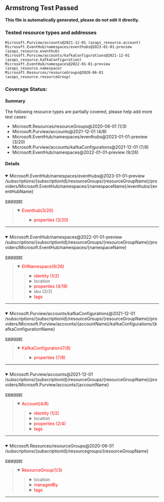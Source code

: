 ## Armstrong Test Passed

__This file is automatically generated, please do not edit it directly.__

### Tested resource types and addresses

```
Microsoft.Purview/accounts@2021-12-01 (azapi_resource.account)
Microsoft.EventHub/namespaces/eventhubs@2023-01-01-preview (azapi_resource.eventhub)
Microsoft.Purview/accounts/kafkaConfigurations@2021-12-01 (azapi_resource.kafkaConfiguration)
Microsoft.EventHub/namespaces@2022-01-01-preview (azapi_resource.namespace)
Microsoft.Resources/resourceGroups@2020-06-01 (azapi_resource.resourceGroup)
```

### Coverage Status:

#### Summary

The following resource types are partially covered, please help add more test cases:

- Microsoft.Resources/resourceGroups@2020-06-01 (1/3)
- Microsoft.Purview/accounts@2021-12-01 (4/8)
- Microsoft.EventHub/namespaces/eventhubs@2023-01-01-preview (3/20)
- Microsoft.Purview/accounts/kafkaConfigurations@2021-12-01 (7/8)
- Microsoft.EventHub/namespaces@2022-01-01-preview (9/26)



#### Details

##### <!-- Microsoft.EventHub/namespaces/eventhubs@2023-01-01-preview -->
<details open>
<summary>Microsoft.EventHub/namespaces/eventhubs@2023-01-01-preview  /subscriptions/{subscriptionId}/resourceGroups/{resourceGroupName}/providers/Microsoft.EventHub/namespaces/{namespaceName}/eventhubs/{eventHubName}</summary>

[swagger](https://raw.githubusercontent.com/Azure/azure-rest-api-specs/main/specification/eventhub/resource-manager/Microsoft.EventHub/preview/2023-01-01-preview/eventhubs.json)
<blockquote>
<details open>
<summary><span style="color:red">Eventhub(3/20)</span></summary>
<blockquote>

<!-- #.properties -->
<details>
<summary><span style="color:red">properties (3/20)</span></summary>
<blockquote>

<!-- #.properties.captureDescription -->
<details>
<summary><span style="color:red">captureDescription (0/14)</span></summary>
<blockquote>

<!-- #.properties.captureDescription.destination -->
<details>
<summary><span style="color:red">destination (0/9)</span></summary>
<blockquote>

<!-- #.properties.captureDescription.destination.identity -->
<details>
<summary><span style="color:red">identity (0/2)</span></summary>
<blockquote>

<!-- #.properties.captureDescription.destination.identity.type -->
<details>
<summary><span style="color:red">type</span></summary>

</details>

<!-- #.properties.captureDescription.destination.identity.userAssignedIdentity -->
<details>
<summary><span style="color:red">userAssignedIdentity</span></summary>

</details>

</blockquote>
</details>

<!-- #.properties.captureDescription.destination.name -->
<details>
<summary><span style="color:red">name</span></summary>

</details>

<!-- #.properties.captureDescription.destination.properties -->
<details>
<summary><span style="color:red">properties (0/6)</span></summary>
<blockquote>

<!-- #.properties.captureDescription.destination.properties.archiveNameFormat -->
<details>
<summary><span style="color:red">archiveNameFormat</span></summary>

</details>

<!-- #.properties.captureDescription.destination.properties.blobContainer -->
<details>
<summary><span style="color:red">blobContainer</span></summary>

</details>

<!-- #.properties.captureDescription.destination.properties.dataLakeAccountName -->
<details>
<summary><span style="color:red">dataLakeAccountName</span></summary>

</details>

<!-- #.properties.captureDescription.destination.properties.dataLakeFolderPath -->
<details>
<summary><span style="color:red">dataLakeFolderPath</span></summary>

</details>

<!-- #.properties.captureDescription.destination.properties.dataLakeSubscriptionId -->
<details>
<summary><span style="color:red">dataLakeSubscriptionId</span></summary>

</details>

<!-- #.properties.captureDescription.destination.properties.storageAccountResourceId -->
<details>
<summary><span style="color:red">storageAccountResourceId</span></summary>

</details>

</blockquote>
</details>

</blockquote>
</details>

<!-- #.properties.captureDescription.enabled -->
<details>
<summary><span style="color:red">enabled</span></summary>

</details>

<!-- #.properties.captureDescription.encoding -->
<details>
<summary><span style="color:red">encoding</span></summary>

</details>

<!-- #.properties.captureDescription.intervalInSeconds -->
<details>
<summary><span style="color:red">intervalInSeconds</span></summary>

</details>

<!-- #.properties.captureDescription.sizeLimitInBytes -->
<details>
<summary><span style="color:red">sizeLimitInBytes</span></summary>

</details>

<!-- #.properties.captureDescription.skipEmptyArchives -->
<details>
<summary><span style="color:red">skipEmptyArchives</span></summary>

</details>

</blockquote>
</details>

<!-- #.properties.messageRetentionInDays -->
<details>
<summary><span>messageRetentionInDays</span></summary>

</details>

<!-- #.properties.partitionCount -->
<details>
<summary><span>partitionCount</span></summary>

</details>

<!-- #.properties.retentionDescription -->
<details>
<summary><span style="color:red">retentionDescription (0/3)</span></summary>
<blockquote>

<!-- #.properties.retentionDescription.cleanupPolicy -->
<details>
<summary><span style="color:red">cleanupPolicy</span></summary>

</details>

<!-- #.properties.retentionDescription.retentionTimeInHours -->
<details>
<summary><span style="color:red">retentionTimeInHours</span></summary>

</details>

<!-- #.properties.retentionDescription.tombstoneRetentionTimeInHours -->
<details>
<summary><span style="color:red">tombstoneRetentionTimeInHours</span></summary>

</details>

</blockquote>
</details>

<!-- #.properties.status -->
<details>
<summary><span>status</span></summary>

</details>

</blockquote>
</details>

</blockquote>
</details>

</blockquote>
</details>

---

##### <!-- Microsoft.EventHub/namespaces@2022-01-01-preview -->
<details open>
<summary>Microsoft.EventHub/namespaces@2022-01-01-preview  /subscriptions/{subscriptionId}/resourceGroups/{resourceGroupName}/providers/Microsoft.EventHub/namespaces/{namespaceName}</summary>

[swagger](https://raw.githubusercontent.com/Azure/azure-rest-api-specs/main/specification/eventhub/resource-manager/Microsoft.EventHub/preview/2022-01-01-preview/namespaces-preview.json)
<blockquote>
<details open>
<summary><span style="color:red">EHNamespace(9/26)</span></summary>
<blockquote>

<!-- #.identity -->
<details>
<summary><span style="color:red">identity (1/2)</span></summary>
<blockquote>

<!-- #.identity.type -->
<details>
<summary><span>type</span></summary>

</details>

<!-- #.identity.userAssignedIdentities -->
<details>
<summary><span style="color:red">userAssignedIdentities</span></summary>

</details>

</blockquote>
</details>

<!-- #.location -->
<details>
<summary><span>location</span></summary>

</details>

<!-- #.properties -->
<details>
<summary><span style="color:red">properties (4/19)</span></summary>
<blockquote>

<!-- #.properties.alternateName -->
<details>
<summary><span style="color:red">alternateName</span></summary>

</details>

<!-- #.properties.clusterArmId -->
<details>
<summary><span style="color:red">clusterArmId</span></summary>

</details>

<!-- #.properties.disableLocalAuth -->
<details>
<summary><span>disableLocalAuth</span></summary>

</details>

<!-- #.properties.encryption -->
<details>
<summary><span style="color:red">encryption (0/6)</span></summary>
<blockquote>

<!-- #.properties.encryption.keySource -->
<details>
<summary><span style="color:red">keySource</span></summary>

</details>

<!-- #.properties.encryption.keyVaultProperties -->
<details>
<summary><span style="color:red">keyVaultProperties (0/4)</span></summary>
<blockquote>

<!-- #.properties.encryption.keyVaultProperties[].identity -->
<details>
<summary><span style="color:red">identity (0/1)</span></summary>
<blockquote>

<!-- #.properties.encryption.keyVaultProperties[].identity.userAssignedIdentity -->
<details>
<summary><span style="color:red">userAssignedIdentity</span></summary>

</details>

</blockquote>
</details>

<!-- #.properties.encryption.keyVaultProperties[].keyName -->
<details>
<summary><span style="color:red">keyName</span></summary>

</details>

<!-- #.properties.encryption.keyVaultProperties[].keyVaultUri -->
<details>
<summary><span style="color:red">keyVaultUri</span></summary>

</details>

<!-- #.properties.encryption.keyVaultProperties[].keyVersion -->
<details>
<summary><span style="color:red">keyVersion</span></summary>

</details>

</blockquote>
</details>

<!-- #.properties.encryption.requireInfrastructureEncryption -->
<details>
<summary><span style="color:red">requireInfrastructureEncryption</span></summary>

</details>

</blockquote>
</details>

<!-- #.properties.isAutoInflateEnabled -->
<details>
<summary><span>isAutoInflateEnabled</span></summary>

</details>

<!-- #.properties.kafkaEnabled -->
<details>
<summary><span style="color:red">kafkaEnabled</span></summary>

</details>

<!-- #.properties.maximumThroughputUnits -->
<details>
<summary><span style="color:red">maximumThroughputUnits</span></summary>

</details>

<!-- #.properties.minimumTlsVersion -->
<details>
<summary><span style="color:red">minimumTlsVersion</span></summary>

</details>

<!-- #.properties.privateEndpointConnections -->
<details>
<summary><span style="color:red">privateEndpointConnections (0/4)</span></summary>
<blockquote>

<!-- #.properties.privateEndpointConnections[].properties -->
<details>
<summary><span style="color:red">properties (0/4)</span></summary>
<blockquote>

<!-- #.properties.privateEndpointConnections[].properties.privateEndpoint -->
<details>
<summary><span style="color:red">privateEndpoint (0/1)</span></summary>
<blockquote>

<!-- #.properties.privateEndpointConnections[].properties.privateEndpoint.id -->
<details>
<summary><span style="color:red">id</span></summary>

</details>

</blockquote>
</details>

<!-- #.properties.privateEndpointConnections[].properties.privateLinkServiceConnectionState -->
<details>
<summary><span style="color:red">privateLinkServiceConnectionState (0/2)</span></summary>
<blockquote>

<!-- #.properties.privateEndpointConnections[].properties.privateLinkServiceConnectionState.description -->
<details>
<summary><span style="color:red">description</span></summary>

</details>

<!-- #.properties.privateEndpointConnections[].properties.privateLinkServiceConnectionState.status -->
<details>
<summary><span style="color:red">status</span></summary>

</details>

</blockquote>
</details>

<!-- #.properties.privateEndpointConnections[].properties.provisioningState -->
<details>
<summary><span style="color:red">provisioningState</span></summary>

</details>

</blockquote>
</details>

</blockquote>
</details>

<!-- #.properties.publicNetworkAccess -->
<details>
<summary><span>publicNetworkAccess</span></summary>

</details>

<!-- #.properties.zoneRedundant -->
<details>
<summary><span>zoneRedundant</span></summary>

</details>

</blockquote>
</details>

<!-- #.sku -->
<details>
<summary><span>sku (3/3)</span></summary>
<blockquote>

<!-- #.sku.capacity -->
<details>
<summary><span>capacity</span></summary>

</details>

<!-- #.sku.name -->
<details>
<summary><span>name</span></summary>

</details>

<!-- #.sku.tier -->
<details>
<summary><span>tier</span></summary>

</details>

</blockquote>
</details>

<!-- #.tags -->
<details>
<summary><span style="color:red">tags</span></summary>

</details>

</blockquote>
</details>

</blockquote>
</details>

---

##### <!-- Microsoft.Purview/accounts/kafkaConfigurations@2021-12-01 -->
<details open>
<summary>Microsoft.Purview/accounts/kafkaConfigurations@2021-12-01  /subscriptions/{subscriptionId}/resourceGroups/{resourceGroupName}/providers/Microsoft.Purview/accounts/{accountName}/kafkaConfigurations/{kafkaConfigurationName}</summary>

[swagger](/Users/luheng/go/src/github.com/Azure/azure-rest-api-specs/specification/purview/resource-manager/Microsoft.Purview/stable/2021-12-01/purview.json)
<blockquote>
<details open>
<summary><span style="color:red">KafkaConfiguration(7/8)</span></summary>
<blockquote>

<!-- #.properties -->
<details>
<summary><span style="color:red">properties (7/8)</span></summary>
<blockquote>

<!-- #.properties.consumerGroup -->
<details>
<summary><span>consumerGroup</span></summary>

</details>

<!-- #.properties.credentials -->
<details>
<summary><span style="color:red">credentials (1/2)</span></summary>
<blockquote>

<!-- #.properties.credentials.identityId -->
<details>
<summary><span style="color:red">identityId</span></summary>

</details>

<!-- #.properties.credentials.type -->
<details>
<summary><span>type</span></summary>

</details>

</blockquote>
</details>

<!-- #.properties.eventHubPartitionId -->
<details>
<summary><span>eventHubPartitionId</span></summary>

</details>

<!-- #.properties.eventHubResourceId -->
<details>
<summary><span>eventHubResourceId</span></summary>

</details>

<!-- #.properties.eventHubType -->
<details>
<summary><span>eventHubType</span></summary>

</details>

<!-- #.properties.eventStreamingState -->
<details>
<summary><span>eventStreamingState</span></summary>

</details>

<!-- #.properties.eventStreamingType -->
<details>
<summary><span>eventStreamingType</span></summary>

</details>

</blockquote>
</details>

</blockquote>
</details>

</blockquote>
</details>

---

##### <!-- Microsoft.Purview/accounts@2021-12-01 -->
<details open>
<summary>Microsoft.Purview/accounts@2021-12-01  /subscriptions/{subscriptionId}/resourceGroups/{resourceGroupName}/providers/Microsoft.Purview/accounts/{accountName}</summary>

[swagger](/Users/luheng/go/src/github.com/Azure/azure-rest-api-specs/specification/purview/resource-manager/Microsoft.Purview/stable/2021-12-01/purview.json)
<blockquote>
<details open>
<summary><span style="color:red">Account(4/8)</span></summary>
<blockquote>

<!-- #.identity -->
<details>
<summary><span style="color:red">identity (1/2)</span></summary>
<blockquote>

<!-- #.identity.type -->
<details>
<summary><span>type</span></summary>

</details>

<!-- #.identity.userAssignedIdentities -->
<details>
<summary><span style="color:red">userAssignedIdentities</span></summary>

</details>

</blockquote>
</details>

<!-- #.location -->
<details>
<summary><span>location</span></summary>

</details>

<!-- #.properties -->
<details>
<summary><span style="color:red">properties (2/4)</span></summary>
<blockquote>

<!-- #.properties.managedEventHubState -->
<details>
<summary><span>managedEventHubState</span></summary>

</details>

<!-- #.properties.managedResourceGroupName -->
<details>
<summary><span style="color:red">managedResourceGroupName</span></summary>

</details>

<!-- #.properties.managedResourcesPublicNetworkAccess -->
<details>
<summary><span style="color:red">managedResourcesPublicNetworkAccess</span></summary>

</details>

<!-- #.properties.publicNetworkAccess -->
<details>
<summary><span>publicNetworkAccess</span></summary>

</details>

</blockquote>
</details>

<!-- #.tags -->
<details>
<summary><span style="color:red">tags</span></summary>

</details>

</blockquote>
</details>

</blockquote>
</details>

---

##### <!-- Microsoft.Resources/resourceGroups@2020-06-01 -->
<details open>
<summary>Microsoft.Resources/resourceGroups@2020-06-01  /subscriptions/{subscriptionId}/resourcegroups/{resourceGroupName}</summary>

[swagger](https://raw.githubusercontent.com/Azure/azure-rest-api-specs/main/specification/resources/resource-manager/Microsoft.Resources/stable/2020-06-01/resources.json)
<blockquote>
<details open>
<summary><span style="color:red">ResourceGroup(1/3)</span></summary>
<blockquote>

<!-- #.location -->
<details>
<summary><span>location</span></summary>

</details>

<!-- #.managedBy -->
<details>
<summary><span style="color:red">managedBy</span></summary>

</details>

<!-- #.tags -->
<details>
<summary><span style="color:red">tags</span></summary>

</details>

</blockquote>
</details>

</blockquote>
</details>

---

